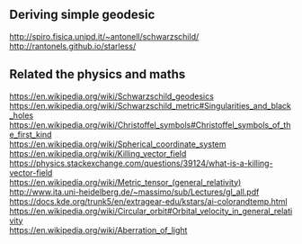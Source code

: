 Deriving simple geodesic
---------------------
http://spiro.fisica.unipd.it/~antonell/schwarzschild/  
http://rantonels.github.io/starless/  

Related the physics and maths
------------------
https://en.wikipedia.org/wiki/Schwarzschild_geodesics  
https://en.wikipedia.org/wiki/Schwarzschild_metric#Singularities_and_black_holes  
https://en.wikipedia.org/wiki/Christoffel_symbols#Christoffel_symbols_of_the_first_kind  
https://en.wikipedia.org/wiki/Spherical_coordinate_system  
https://en.wikipedia.org/wiki/Killing_vector_field  
https://physics.stackexchange.com/questions/39124/what-is-a-killing-vector-field  
https://en.wikipedia.org/wiki/Metric_tensor_(general_relativity)  
http://www.ita.uni-heidelberg.de/~massimo/sub/Lectures/gl_all.pdf  
https://docs.kde.org/trunk5/en/extragear-edu/kstars/ai-colorandtemp.html  
https://en.wikipedia.org/wiki/Circular_orbit#Orbital_velocity_in_general_relativity  
https://en.wikipedia.org/wiki/Aberration_of_light